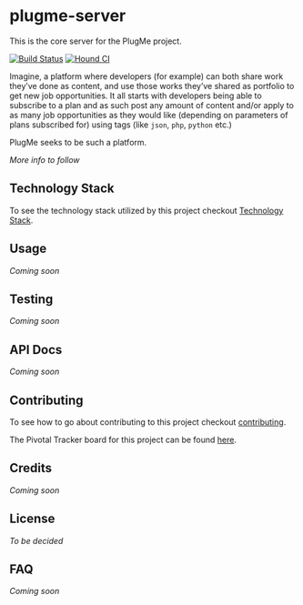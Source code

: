 # plugme-server
This is the core server for the PlugMe project.

[![Build Status](https://travis-ci.org/PlugMe-ng/plugme-server.svg?branch=staging)](https://travis-ci.org/PlugMe-ng/plugme-server)
[![Hound CI](https://camo.githubusercontent.com/23ee7a697b291798079e258bbc25434c4fac4f8b/68747470733a2f2f696d672e736869656c64732e696f2f62616467652f50726f7465637465645f62792d486f756e642d6138373364312e737667)](https://houndci.com)

Imagine, a platform where developers (for example) can both share work they’ve done as content, and use those works they’ve shared as portfolio to get new job opportunities. It all starts with developers being able to subscribe to a plan and as such post any amount of content and/or apply to as many job opportunities as they would like (depending on parameters of plans subscribed for) using tags (like `json`, `php`, `python` etc.)

PlugMe seeks to be such a platform.

_More info to follow_

## Technology Stack

To see the technology stack utilized by this project checkout [Technology Stack](https://github.com/PlugMe-ng/plugme-server/wiki/Technology-Stack).

## Usage

_Coming soon_

## Testing

_Coming soon_

## API Docs

_Coming soon_

## Contributing

To see how to go about contributing to this project checkout [contributing](contributing.md).

The Pivotal Tracker board for this project can be found [here](https://www.pivotaltracker.com/n/projects/2160096).

## Credits

_Coming soon_

## License

_To be decided_

## FAQ

_Coming soon_
